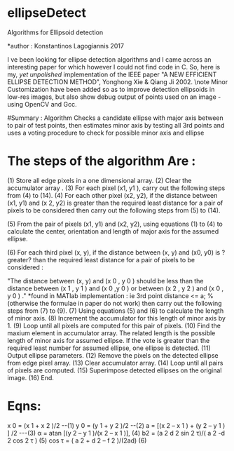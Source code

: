 # ellipseDetect
Algorithms for Ellipsoid detection

*author : Konstantinos Lagogiannis 2017
 
I ve been looking for ellipse detection algorithms and I came across an interesting paper for which however I could not find code in C.
 So, here is my, *yet unpolished* implementation of the IEEE paper  "A NEW EFFICIENT ELLIPSE DETECTION METHOD", Yonghong Xie & Qiang Ji  2002.
\note Minor Customization have been added so as to improve detection ellipsoids in low-res images, but also show debug output of points used on an image - using OpenCV and Gcc.

#Summary :
 Algorithm Checks a candidate ellipse with major axis between to pair of test points,
  then estimates minor axis by testing all 3rd points and uses a voting procedure to check for possible minor axis and ellipse
 
# The steps of the algorithm Are :
 (1) Store all edge pixels in a one dimensional array.
 (2) Clear the accumulator array .
 (3) For each pixel (x1, y1 ), carry out the following steps from (4) to (14).
 (4) For each other pixel (x2, y2), if the distance between (x1, y1) and (x 2, y2)
 is greater than the required least distance  for  a  pair  of  pixels  to  be  considered  then
 carry out the following steps from (5) to (14).

 (5) From  the  pair  of  pixels  (x1,  y1) and  (x2,  y2),  using
 equations   (1)   to   (4)   to   calculate   the   center,
 orientation and length of major axis for the assumed ellipse.

 (6) For  each  third  pixel  (x,  y),  if  the  distance  between
 (x,  y)  and  (x0,  y0)   is  ?greater?  than  the  required  least
 distance  for  a  pair  of  pixels  to  be  considered  :

 "The distance between (x, y) and (x 0 , y 0 ) should be less than the distance between (x 1 , y 1 ) and (x 0 ,y 0 ) or between (x 2 , y 2 ) and (x 0 , y 0 ) ."
 *found in MATlab implementation : ie 3rd point distance <= a; % (otherwise the formulae in paper do not work)
  then carry out the following steps from (7) to (9).
 (7)  Using  equations  (5)  and  (6)  to  calculate  the  length  of minor axis.
 (8)  Increment  the  accumulator  for  this  length  of  minor  axis by 1.
 (9)  Loop  until  all  pixels  are  computed  for  this  pair  of  pixels.
 (10) Find the maxium element in accumulator array.
 The related  length  is  the  possible  length  of  minor  axis
 for  assumed  ellipse.  If  the  vote  is  greater  than  the
 required   least   number   for   assumed   ellipse,   one  ellipse is detected.
 (11)   Output ellipse parameters.
 (12)   Remove the pixels on the detected ellipse from edge pixel array.
 (13)   Clear accumulator array.
 (14)   Loop until all pairs of pixels are computed.
 (15)   Superimpose   detected   ellipses   on   the   original  image.
 (16)   End.


# Eqns:
 x 0 = (x 1 + x 2 )/2  --(1)
 y 0 = (y 1 + y 2 )/2  --(2)
 a = [(x 2 – x 1 ) + (y 2 – y 1 ) ] /2 ---(3)
 α = atan [(y 2 – y 1 )/(x 2 – x 1 )], (4)
 b2 = (a 2 d 2 sin 2 τ)/( a 2 -d 2 cos 2 τ ) (5)
 cos τ = ( a 2 + d 2 – f 2 )/(2ad) (6)


